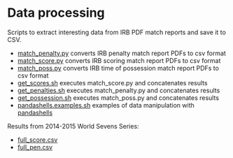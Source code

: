 # Data processing

Scripts to extract interesting data from IRB PDF match reports
and save it to CSV.

* [match_penalty.py](scripts/match_penalty.py) converts IRB penalty match report PDFs to csv format
* [match_score.py](scripts/match_score.py) converts IRB scoring match report PDFs to csv format
* [match_poss.py](scripts/match_poss.py) converts IRB time of possession match report PDFs to csv format
* [get_scores.sh](scripts/get_score.sh) executes match_score.py and concatenates results
* [get_penalties.sh](scripts/get_penalties.sh) executes match_penalty.py and concatenates results
* [get_possession.sh](scripts/get_possession.sh) executes match_poss.py and concatenates results
* [pandashells.examples.sh](scripts/pandashells.examples.sh) examples of data manipulation with [pandashells](https://github.com/robdmc/pandashells)

Results from 2014-2015 World Sevens Series:

* [full_score.csv](data/full_score.csv)
* [full_pen.csv](data/full_pen.csv)
